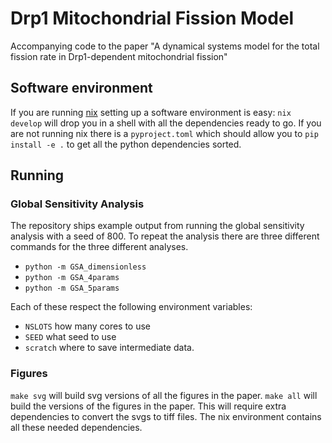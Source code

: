 # Drp1 Mitochondrial Fission Model

Accompanying code to the paper "A dynamical systems model for the total fission
rate in Drp1-dependent mitochondrial fission"


## Software environment

If you are running [nix](https://nixos.org) setting up a software environment
is easy: `nix develop` will drop you in a shell with all the dependencies ready
to go. If you are not running nix there is a `pyproject.toml` which should
allow you to `pip install -e .` to get all the python dependencies sorted.

## Running

### Global Sensitivity Analysis

The repository ships example output from running the global sensitivity
analysis with a seed of 800. To repeat the analysis there are three different
commands for the three different analyses.

- `python -m GSA_dimensionless`
- `python -m GSA_4params`
- `python -m GSA_5params`

Each of these respect the following environment variables:

- `NSLOTS` how many cores to use
- `SEED` what seed to use
- `scratch` where to save intermediate data.

### Figures

`make svg` will build svg versions of all the figures in the paper. `make all`
will build the versions of the figures in the paper. This will require extra
dependencies to convert the svgs to tiff files. The nix environment contains
all these needed dependencies.
